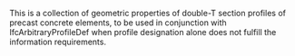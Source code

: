 This is a collection of geometric properties of double-T section profiles of precast concrete elements, to be used in conjunction with IfcArbitraryProfileDef when profile designation alone does not fulfill the information requirements.
